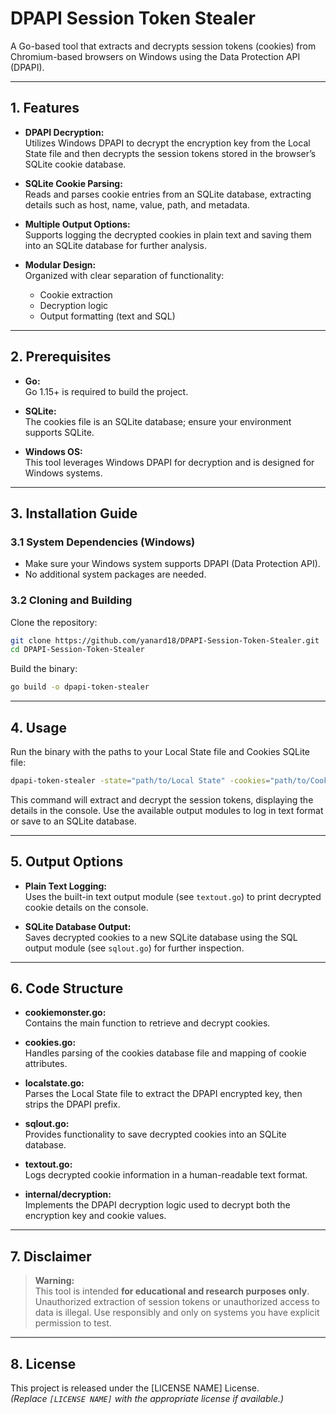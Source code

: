 # DPAPI Session Token Stealer

A Go-based tool that extracts and decrypts session tokens (cookies) from Chromium-based browsers on Windows using the Data Protection API (DPAPI).

---

## 1. Features

- **DPAPI Decryption:**  
  Utilizes Windows DPAPI to decrypt the encryption key from the Local State file and then decrypts the session tokens stored in the browser’s SQLite cookie database.

- **SQLite Cookie Parsing:**  
  Reads and parses cookie entries from an SQLite database, extracting details such as host, name, value, path, and metadata.

- **Multiple Output Options:**  
  Supports logging the decrypted cookies in plain text and saving them into an SQLite database for further analysis.

- **Modular Design:**  
  Organized with clear separation of functionality:
  - Cookie extraction
  - Decryption logic
  - Output formatting (text and SQL)

---

## 2. Prerequisites

- **Go:**  
  Go 1.15+ is required to build the project.

- **SQLite:**  
  The cookies file is an SQLite database; ensure your environment supports SQLite.

- **Windows OS:**  
  This tool leverages Windows DPAPI for decryption and is designed for Windows systems.

---

## 3. Installation Guide

### 3.1 System Dependencies (Windows)

- Make sure your Windows system supports DPAPI (Data Protection API).  
- No additional system packages are needed.

### 3.2 Cloning and Building

Clone the repository:

```bash
git clone https://github.com/yanard18/DPAPI-Session-Token-Stealer.git
cd DPAPI-Session-Token-Stealer
```

Build the binary:

```bash
go build -o dpapi-token-stealer
```

---

## 4. Usage

Run the binary with the paths to your Local State file and Cookies SQLite file:

```bash
dpapi-token-stealer -state="path/to/Local State" -cookies="path/to/Cookies"
```

This command will extract and decrypt the session tokens, displaying the details in the console. Use the available output modules to log in text format or save to an SQLite database.

---

## 5. Output Options

- **Plain Text Logging:**  
  Uses the built-in text output module (see `textout.go`) to print decrypted cookie details on the console.

- **SQLite Database Output:**  
  Saves decrypted cookies to a new SQLite database using the SQL output module (see `sqlout.go`) for further inspection.

---

## 6. Code Structure

- **cookiemonster.go:**  
  Contains the main function to retrieve and decrypt cookies.

- **cookies.go:**  
  Handles parsing of the cookies database file and mapping of cookie attributes.

- **localstate.go:**  
  Parses the Local State file to extract the DPAPI encrypted key, then strips the DPAPI prefix.

- **sqlout.go:**  
  Provides functionality to save decrypted cookies into an SQLite database.

- **textout.go:**  
  Logs decrypted cookie information in a human-readable text format.

- **internal/decryption:**  
  Implements the DPAPI decryption logic used to decrypt both the encryption key and cookie values.

---

## 7. Disclaimer

> **Warning:**  
> This tool is intended **for educational and research purposes only**. Unauthorized extraction of session tokens or unauthorized access to data is illegal. Use responsibly and only on systems you have explicit permission to test.

---

## 8. License

This project is released under the [LICENSE NAME] License.  
*(Replace `[LICENSE NAME]` with the appropriate license if available.)*
